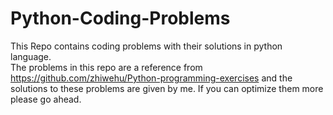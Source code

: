 # Python-Coding-Problems
This Repo contains coding problems with their solutions in python language.  
The problems in this repo are a reference from https://github.com/zhiwehu/Python-programming-exercises and the solutions to these problems are given by me.
If you can optimize them more please go ahead.
